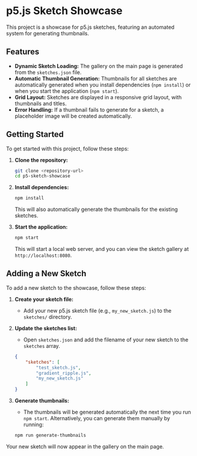 # p5.js Sketch Showcase

This project is a showcase for p5.js sketches, featuring an automated system for generating thumbnails.

## Features

- **Dynamic Sketch Loading:** The gallery on the main page is generated from the `sketches.json` file.
- **Automatic Thumbnail Generation:** Thumbnails for all sketches are automatically generated when you install dependencies (`npm install`) or when you start the application (`npm start`).
- **Grid Layout:** Sketches are displayed in a responsive grid layout, with thumbnails and titles.
- **Error Handling:** If a thumbnail fails to generate for a sketch, a placeholder image will be created automatically.

## Getting Started

To get started with this project, follow these steps:

1.  **Clone the repository:**
    ```bash
    git clone <repository-url>
    cd p5-sketch-showcase
    ```

2.  **Install dependencies:**
    ```bash
    npm install
    ```
    This will also automatically generate the thumbnails for the existing sketches.

3.  **Start the application:**
    ```bash
    npm start
    ```
    This will start a local web server, and you can view the sketch gallery at `http://localhost:8080`.

## Adding a New Sketch

To add a new sketch to the showcase, follow these steps:

1.  **Create your sketch file:**
    -   Add your new p5.js sketch file (e.g., `my_new_sketch.js`) to the `sketches/` directory.

2.  **Update the sketches list:**
    -   Open `sketches.json` and add the filename of your new sketch to the `sketches` array.

    ```json
    {
        "sketches": [
            "test_sketch.js",
            "gradient_ripple.js",
            "my_new_sketch.js"
        ]
    }
    ```

3.  **Generate thumbnails:**
    -   The thumbnails will be generated automatically the next time you run `npm start`. Alternatively, you can generate them manually by running:
    ```bash
    npm run generate-thumbnails
    ```

Your new sketch will now appear in the gallery on the main page.